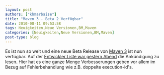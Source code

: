 ```yaml
---
layout: post
authors: ["khmarbaise"]
title: "Maven 3 - Beta 2 Verfügbar"
date: 2010-08-11 09:53:58
tags: Neuigkeiten,Neue Versionen,BM,Maven
categories: [Neuigkeiten,Neue Versionen,BM,Maven]
post-type: blog
---
```

Es ist nun so weit und eine neue Beta Release von <a href="https://maven.apache.org">Maven 3</a> ist nun verfügbar. Auf der <a href="https://maven.40175.n5.nabble.com/ANN-Apache-Maven-3-0-beta-2-Released-td2471323.html#a2471323">Entwickler Liste war gestern Abend</a> die Ankündigung zu lesen. Hier hat es eine ganze Menge Verbesserungen geben vor allem im Bezug auf Fehlerbehandlung wie z.B. doppelte execution-id's. 
